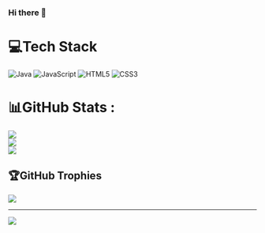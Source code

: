 ### Hi there 👋

<!--
**ZahariCheyrekov/zaharicheyrekov** is a ✨ _special_ ✨ repository because its `README.md` (this file) appears on your GitHub profile.

Here are some ideas to get you started:

- 🔭 I’m currently working on ...
- 🌱 I’m currently learning ...
- 👯 I’m looking to collaborate on ...
- 🤔 I’m looking for help with ...
- 💬 Ask me about ...
- 📫 How to reach me: ...
- 😄 Pronouns: ...
- ⚡ Fun fact: ...
-->


# 💻Tech Stack
![Java](https://img.shields.io/badge/java-%23ED8B00.svg?style=for-the-badge&logo=java&logoColor=white) ![JavaScript](https://img.shields.io/badge/javascript-%23323330.svg?style=for-the-badge&logo=javascript&logoColor=%23F7DF1E) ![HTML5](https://img.shields.io/badge/html5-%23E34F26.svg?style=for-the-badge&logo=html5&logoColor=white) ![CSS3](https://img.shields.io/badge/css3-%231572B6.svg?style=for-the-badge&logo=css3&logoColor=white)
# 📊GitHub Stats :
![](https://github-readme-stats.vercel.app/api?username=ZahariCheyrekov&theme=radical&hide_border=true&include_all_commits=false&count_private=false)<br/>
![](https://github-readme-streak-stats.herokuapp.com/?user=ZahariCheyrekov&theme=radical&hide_border=true)<br/>
![](https://github-readme-stats.vercel.app/api/top-langs/?username=ZahariCheyrekov&theme=radical&hide_border=true&include_all_commits=false&count_private=false&layout=compact)

## 🏆GitHub Trophies
![](https://github-profile-trophy.vercel.app/?username=ZahariCheyrekov&theme=radical&no-frame=true&no-bg=false&margin-w=4)

---
[![](https://visitcount.itsvg.in/api?id=ZahariCheyrekov&icon=5&color=1)](https://visitcount.itsvg.in)
